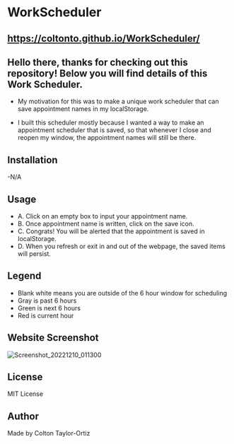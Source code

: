 # WorkScheduler

## https://coltonto.github.io/WorkScheduler/

## Hello there, thanks for checking out this repository! Below you will find details of this Work Scheduler.

- My motivation for this was to make a unique work scheduler that can save appointment names in my localStorage. 

- I built this scheduler mostly because I wanted a way to make an appointment scheduler that is saved, so that whenever I close and reopen my window, the appointment names will still be there. 

## Installation 
-N/A

## Usage 
* A. Click on an empty box to input your appointment name.
* B. Once appointment name is written, click on the save icon.
* C. Congrats! You will be alerted that the appointment is saved in localStorage. 
* D. When you refresh or exit in and out of the webpage, the saved items will persist.

## Legend 
* Blank white means you are outside of the 6 hour window for scheduling
* Gray is past 6 hours
* Green is next 6 hours
* Red is current hour

## Website Screenshot
![Screenshot_20221210_011300](https://user-images.githubusercontent.com/116236745/206842751-d9983821-c673-4850-a57c-548a44ab6bd6.png)


## License 
MIT License

## Author 
Made by Colton Taylor-Ortiz
